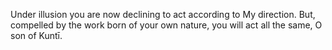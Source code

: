 Under illusion you are now declining to act according to My direction. But, compelled by the work born of your own nature, you will act all the same, O son of Kuntī.
